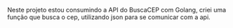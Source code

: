 Neste projeto estou consumindo a API do BuscaCEP com Golang, criei uma função que busca o cep, utilizando json para se comunicar com a api.
